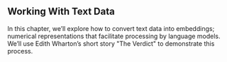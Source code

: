 Working With Text Data
------------------------

In this chapter, we’ll explore how to convert text data into embeddings; numerical representations that facilitate processing by language models. We’ll use Edith Wharton’s short story "The Verdict" to demonstrate this process.
